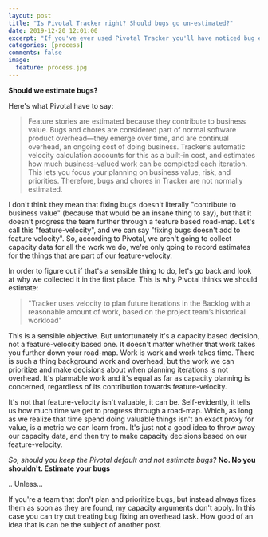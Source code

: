 ```yaml
---
layout: post
title: "Is Pivotal Tracker right? Should bugs go un-estimated?"
date: 2019-12-20 12:01:00
excerpt: "If you've ever used Pivotal Tracker you'll have noticed bug estimation is off by default. Why is that? And is it the right thing to do: should bugs be estimated or not?"
categories: [process]
comments: false
image:
  feature: process.jpg
---
```


**Should we estimate bugs?**

Here's what Pivotal have to say:

> Feature stories are estimated because they contribute to business value. Bugs and chores are considered part of normal software product overhead—they emerge over time, and are continual overhead, an ongoing cost of doing business. Tracker’s automatic velocity calculation accounts for this as a built-in cost, and estimates how much business-valued work can be completed each iteration. This lets you focus your planning on business value, risk, and priorities. Therefore, bugs and chores in Tracker are not normally estimated.

I don't think they mean that fixing bugs doesn't literally "contribute to business value" (because that would be an insane thing to say), but that it doesn't progress the team further through a feature based road-map. Let's call this "feature-velocity", and we can say "fixing bugs doesn't add to feature velocity". So, according to Pivotal, we aren't going to collect capacity data for all the work we do, we're only going to record estimates for the things that are part of our feature-velocity.

In order to figure out if that's a sensible thing to do, let's go back and look at why we collected it in the first place. This is why Pivotal thinks we should estimate:

> "Tracker uses velocity to plan future iterations in the Backlog with a reasonable amount of work, based on the project team’s historical workload"

This is a sensible objective. But unfortunately it's a capacity based decision, not a feature-velocity based one. It doesn't matter whether that work takes you further down your road-map. Work is work and work takes time. There is such a thing background work and overhead, but the work we can prioritize and make decisions about when planning iterations is not overhead. It's plannable work and it's equal as far as capacity planning is concerned, regardless of its contribution towards feature-velocity.

It's not that feature-velocity isn't valuable, it can be. Self-evidently, it tells us how much time we get to progress through a road-map. Which, as long as we realize that time spend doing valuable things isn't an exact proxy for value, is a metric we can learn from. It's just not a good idea to throw away our capacity data, and then try to make capacity decisions based on our feature-velocity.

*So, should you keep the Pivotal default and not estimate bugs?*
**No. No you shouldn't. Estimate your bugs**

.. Unless...

If you're a team that don't plan and prioritize bugs, but instead always fixes them as soon as they are found, my capacity arguments don't apply. In this case you can try out treating bug fixing an overhead task. How good of an idea that is can be the subject of another post.